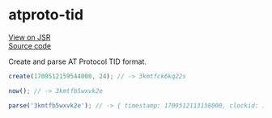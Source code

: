 # atproto-tid

[View on JSR](https://jsr.io/@mary/atproto-tid)\
[Source code](https://codeberg.org/mary-ext/pkg-atproto-tid)

Create and parse AT Protocol TID format.

```ts
create(1709512159544000, 24); // -> 3kmtfck6kq22s

now(); // -> 3kmtfb5wxvk2e

parse('3kmtfb5wxvk2e'); // -> { timestamp: 1709512113158000, clockid: 10 }
```
